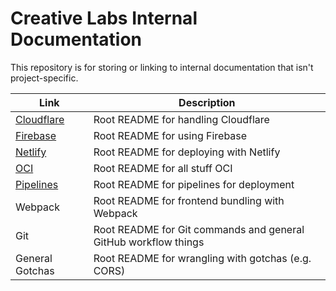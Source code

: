 # Creative Labs Internal Documentation

This repository is for storing or linking to internal documentation that isn't project-specific.

| Link | Description |
| --- | --- |
| [Cloudflare](Cloudflare/README.md) | Root README for handling Cloudflare |
| [Firebase](Firebase/README.md) | Root README for using Firebase |
| [Netlify](Netlify/README.md) | Root README for deploying with Netlify |
| [OCI](OCI/README.md) | Root README for all stuff OCI |
| [Pipelines](Pipelines/README.md) | Root README for pipelines for deployment |
| Webpack | Root README for frontend bundling with Webpack |
| Git | Root README for Git commands and general GitHub workflow things |
| General Gotchas | Root README for wrangling with gotchas (e.g. CORS) |
